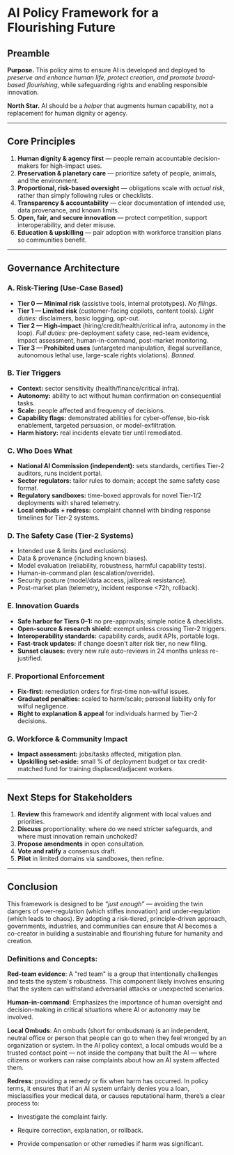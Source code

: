 # AI Policy Framework for a Flourishing Future
<!-- **version - August 31st, 2025** -->

## Preamble
**Purpose.** This policy aims to ensure AI is developed and deployed to *preserve and enhance human life, protect creation, and promote broad-based flourishing*, while safeguarding rights and enabling responsible innovation.

**North Star.** AI should be a *helper* that augments human capability, not a replacement for human dignity or agency.

---

## Core Principles
1. **Human dignity & agency first** — people remain accountable decision-makers for high-impact uses.
2. **Preservation & planetary care** — prioritize safety of people, animals, and the environment.
3. **Proportional, risk-based oversight** — obligations scale with *actual risk*, rather than simply following rules or checklists.
4. **Transparency & accountability** — clear documentation of intended use, data provenance, and known limits.
5. **Open, fair, and secure innovation** — protect competition, support interoperability, and deter misuse.
6. **Education & upskilling** — pair adoption with workforce transition plans so communities benefit.

---

## Governance Architecture

### A. Risk-Tiering (Use-Case Based)
- **Tier 0 — Minimal risk** (assistive tools, internal prototypes). *No filings.*
- **Tier 1 — Limited risk** (customer-facing copilots, content tools). *Light duties:* disclaimers, basic logging, opt-out.
- **Tier 2 — High-impact** (hiring/credit/health/critical infra, autonomy in the loop). *Full duties:* pre-deployment safety case, red-team evidence, impact assessment, human-in-command, post-market monitoring.
- **Tier 3 — Prohibited uses** (untargeted manipulation, illegal surveillance, autonomous lethal use, large-scale rights violations). *Banned.*

### B. Tier Triggers
- **Context:** sector sensitivity (health/finance/critical infra).
- **Autonomy:** ability to act without human confirmation on consequential tasks.
- **Scale:** people affected and frequency of decisions.
- **Capability flags:** demonstrated abilities for cyber-offense, bio-risk enablement, targeted persuasion, or model-exfiltration.
- **Harm history:** real incidents elevate tier until remediated.

### C. Who Does What
- **National AI Commission (independent):** sets standards, certifies Tier-2 auditors, runs incident portal.
- **Sector regulators:** tailor rules to domain; accept the same safety case format.
- **Regulatory sandboxes:** time-boxed approvals for novel Tier-1/2 deployments with shared telemetry.
- **Local ombuds + redress:** complaint channel with binding response timelines for Tier-2 systems.

### D. The Safety Case (Tier-2 Systems)
- Intended use & limits (and exclusions).
- Data & provenance (including known biases).
- Model evaluation (reliability, robustness, harmful capability tests).
- Human-in-command plan (escalation/override).
- Security posture (model/data access, jailbreak resistance).
- Post-market plan (telemetry, incident response <72h, rollback).

### E. Innovation Guards
- **Safe harbor for Tiers 0–1:** no pre-approvals; simple notice & checklists.
- **Open-source & research shield:** exempt unless crossing Tier-2 triggers.
- **Interoperability standards:** capability cards, audit APIs, portable logs.
- **Fast-track updates:** if change doesn’t alter risk tier, no new filing.
- **Sunset clauses:** every new rule auto-reviews in 24 months unless re-justified.

### F. Proportional Enforcement
- **Fix-first:** remediation orders for first-time non-wilful issues.
- **Graduated penalties:** scaled to harm/scale; personal liability only for wilful negligence.
- **Right to explanation & appeal** for individuals harmed by Tier-2 decisions.

### G. Workforce & Community Impact
- **Impact assessment:** jobs/tasks affected, mitigation plan.
- **Upskilling set-aside:** small % of deployment budget or tax credit-matched fund for training displaced/adjacent workers.

---

## Next Steps for Stakeholders
1. **Review** this framework and identify alignment with local values and priorities.
2. **Discuss** proportionality: where do we need stricter safeguards, and where must innovation remain unchoked?
3. **Propose amendments** in open consultation.
4. **Vote and ratify** a consensus draft.
5. **Pilot** in limited domains via sandboxes, then refine.

---

## Conclusion
This framework is designed to be *“just enough”* — avoiding the twin dangers of over-regulation (which stifles innovation) and under-regulation (which leads to chaos). By adopting a risk-tiered, principle-driven approach, governments, industries, and communities can ensure that AI becomes a co-creator in building a sustainable and flourishing future for humanity and creation.

### Definitions and Concepts:

**Red-team evidence**: A "red team" is a group that intentionally
challenges and tests the system's robustness. This component likely
involves ensuring that the system can withstand adversarial attacks or
unexpected scenarios.

**Human-in-command**: Emphasizes the importance of human oversight and
decision-making in critical situations where AI or autonomy may be
involved.

**Local Ombuds**: An ombuds (short for ombudsman) is an independent, neutral office or person that people can go to when they feel wronged by an organization or system. In the AI policy context, a local ombuds would be a trusted contact point — not inside the company that built the AI — where citizens or workers can raise complaints about how an AI system affected them.

**Redress**: providing a remedy or fix when harm has occurred. In policy terms, it ensures that if an AI system unfairly denies you a loan, misclassifies your medical data, or causes reputational harm, there’s a clear process to:

- Investigate the complaint fairly.

- Require correction, explanation, or rollback.

- Provide compensation or other remedies if harm was significant.

